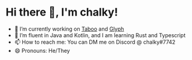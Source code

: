 # Hi there 👋, I'm chalky! 

- 🔭 I’m currently working on [Taboo](https://github.com/Taboo-dev/Taboo) and [Glyph](https://github.com/GlyphMC)
- 🌱 I’m fluent in Java and Kotlin, and I am learning Rust and Typescript
- 📫 How to reach me: You can DM me on Discord @ chalky#7742
- 😄 Pronouns: He/They
